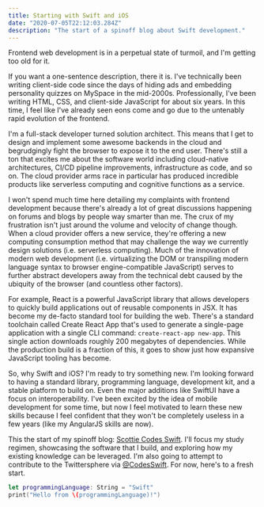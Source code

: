 ```yaml
---
title: Starting with Swift and iOS 
date: "2020-07-05T22:12:03.284Z"
description: "The start of a spinoff blog about Swift development."
---
```

Frontend web development is in a perpetual state of turmoil, and I'm getting too old for it.

If you want a one-sentence description, there it is. I've technically been writing client-side code since the days of hiding ads and embedding personality quizzes on MySpace in the mid-2000s. Professionally, I've been writing HTML, CSS, and client-side JavaScript for about six years. In this time, I feel like I've already seen eons come and go due to the untenably rapid evolution of the frontend.

I'm a full-stack developer turned solution architect. This means that I get to design and implement some awesome backends in the cloud and begrudgingly fight the browser to expose it to the end user. There's still a ton that excites me about the software world including cloud-native architectures, CI/CD pipeline improvements, infrastructure as code, and so on. The cloud provider arms race in particular has produced incredible products like serverless computing and cognitive functions as a service.

I won't spend much time here detailing my complaints with frontend development because there's already a lot of great discussions happening on forums and blogs by people way smarter than me. The crux of my frustration isn't just around the volume and velocity of change though. When a cloud provider offers a new service, they're offering a new computing consumption method that may challenge the way we currently design solutions (i.e. serverless computing). Much of the innovation of modern web development (i.e. virtualizing the DOM or transpiling modern language syntax to browser engine-compatible JavaScript) serves to further abstract developers away from the technical debt caused by the ubiquity of the browser (and countless other factors).

For example, React is a powerful JavaScript library that allows developers to quickly build applications out of reusable components in JSX. It has become my de-facto standard tool for building the web. There's a standard toolchain called Create React App that's used to generate a single-page application with a single CLI command: `create-react-app new-app`. This single action downloads roughly 200 megabytes of dependencies. While the production build is a fraction of this, it goes to show just how expansive JavaScript tooling has become.

So, why Swift and iOS? I'm ready to try something new. I'm looking forward to having a standard library, programming language, development kit, and a stable platform to build on. Even the major additions like SwiftUI have a focus on interoperability. I've been excited by the idea of mobile development for some time, but now I feel motivated to learn these new skills because I feel confident that they won't be completely useless in a few years (like my AngularJS skills are now).

This the start of my spinoff blog: [Scottie Codes Swift](https://scottie.codes/swift). I'll focus my study regimen, showcasing the software that I build, and exploring how my existing knowledge can be leveraged. I'm also going to attempt to contribute to the Twittersphere via [@CodesSwift](https://twitter.com/codesswift). For now, here's to a fresh start.
```swift
let programmingLanguage: String = "Swift"
print("Hello from \(programmingLanguage)!")
```